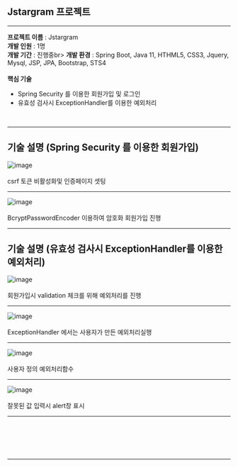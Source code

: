 ## Jstargram 프로젝트

<hr>

__프로젝트 이름__ : Jstargram<br>
__개발 인원__ : 1명<br>
__개발 기간__ : 진행중br>
__개발 환경__ : Spring Boot, Java 11, HTHML5, CSS3, Jquery, Mysql, JSP, JPA, Bootstrap, STS4<br><br>
__핵심 기술__<br>
<ul>

   <li>Spring Security 를 이용한 회원가입 및 로그인</li>
   <li>유효성 검사시 ExceptionHandler를 이용한 예외처리</li>

</ul>

<br><hr>
## 기술 설명 (Spring Security 를 이용한 회원가입)

![image](https://user-images.githubusercontent.com/100080583/160393885-8867d594-ddd6-4100-83ea-f3383bb19e99.png)<br><br>
csrf 토큰 비활성화및 인증페이지 셋팅<br><hr>

![image](https://user-images.githubusercontent.com/100080583/160394130-2a8ec12a-c6cb-4dae-8c56-cf42a4af53d0.png)<br><br>
BcryptPasswordEncoder 이용하여 암호화 회원가입 진행<br><hr>

## 기술 설명 (유효성 검사시 ExceptionHandler를 이용한 예외처리)


![image](https://user-images.githubusercontent.com/100080583/160406496-5a8ed359-d9d0-425f-bfe3-cfc13d9013f2.png)<br><br>
회원가입시 validation 체크를 위해 예외처리를 진행<br><hr>

![image](https://user-images.githubusercontent.com/100080583/160407962-05947769-d4d0-4208-8c3a-ab77d30d6d74.png)<br><br>
ExceptionHandler 에서는 사용자가 만든 예외처리실행<br><hr>

![image](https://user-images.githubusercontent.com/100080583/160406703-eb0fc469-d30c-4ef2-a7ae-fcefb17e9e1b.png)<br><br>
사용자 정의 예외처리함수<br><hr>

![image](https://user-images.githubusercontent.com/100080583/160408067-b2f07e9e-eed8-48d6-bba7-4d6fea8f738a.png)<br><br>
잘못된 값 입력시 alert창 표시<br><hr>



<br><br><br>
<br><hr>
